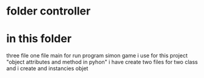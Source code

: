 # folder controller
# in this folder
three file one file main for run program simon game
i use for this project "object attributes  and method in pyhon"
i have create two files for two class  and i create and  instancies objet 

